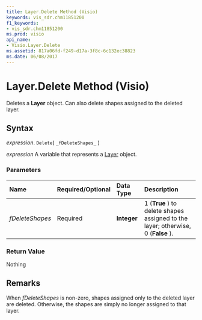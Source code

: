 ```yaml
---
title: Layer.Delete Method (Visio)
keywords: vis_sdr.chm11851200
f1_keywords:
- vis_sdr.chm11851200
ms.prod: visio
api_name:
- Visio.Layer.Delete
ms.assetid: 817a06fd-f249-d17a-3f8c-6c132ec38823
ms.date: 06/08/2017
---
```



# Layer.Delete Method (Visio)

Deletes a  **Layer** object. Can also delete shapes assigned to the deleted layer.


## Syntax

 _expression_. `Delete`( `_fDeleteShapes_` )

 _expression_ A variable that represents a [Layer](./Visio.Layer.md) object.


### Parameters



|**Name**|**Required/Optional**|**Data Type**|**Description**|
|:-----|:-----|:-----|:-----|
| _fDeleteShapes_|Required| **Integer**|1 (**True** ) to delete shapes assigned to the layer; otherwise, 0 (**False** ).|

### Return Value

Nothing


## Remarks

When  _fDeleteShapes_ is non-zero, shapes assigned only to the deleted layer are deleted. Otherwise, the shapes are simply no longer assigned to that layer.


